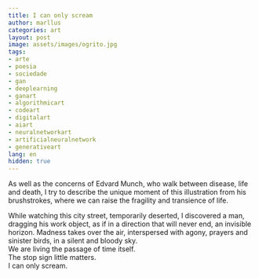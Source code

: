 ```yaml
---
title: I can only scream
author: marllus
categories: art
layout: post
image: assets/images/ogrito.jpg
tags:
- arte
- poesia
- sociedade
- gan
- deeplearning
- ganart
- algorithmicart
- codeart
- digitalart
- aiart
- neuralnetworkart
- artificialneuralnetwork
- generativeart
lang: en
hidden: true
---
```


As well as the concerns of Edvard Munch, who walk between disease, life and death, I try to describe the unique moment of this illustration from his brushstrokes, where we can raise the fragility and transience of life.

While watching this city street, temporarily deserted, I discovered a man, dragging his work object, as if in a direction that will never end, an invisible horizon.
Madness takes over the air, interspersed with agony, prayers and sinister birds, in a silent and bloody sky.<br>
We are living the passage of time itself.<br>
The stop sign little matters.<br>
I can only scream.<br>
